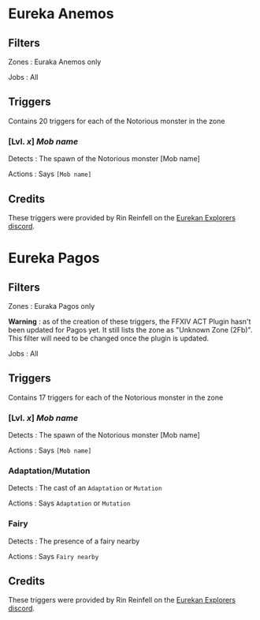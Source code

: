 # Eureka Anemos

## Filters

Zones : Euraka Anemos only

Jobs : All

## Triggers

Contains 20 triggers for each of the Notorious monster in the zone

### [Lvl. *x*] *Mob name*

Detects : The spawn of the Notorious monster [Mob name]

Actions : Says `[Mob name]`

## Credits

These triggers were provided by Rin Reinfell on the [Eurekan Explorers discord](https://discord.gg/WBXw9pN).

# Eureka Pagos

## Filters

Zones : Euraka Pagos only

**Warning** : as of the creation of these triggers, the FFXIV ACT Plugin hasn't been updated for Pagos yet. It still lists the zone as "Unknown Zone (2Fb)". This filter will need to be changed once the plugin is updated.

Jobs : All

## Triggers

Contains 17 triggers for each of the Notorious monster in the zone

### [Lvl. *x*] *Mob name*

Detects : The spawn of the Notorious monster [Mob name]

Actions : Says `[Mob name]`

### Adaptation/Mutation

Detects : The cast of an `Adaptation` or `Mutation`

Actions : Says `Adaptation` or `Mutation`

### Fairy

Detects : The presence of a fairy nearby

Actions : Says `Fairy nearby`

## Credits

These triggers were provided by Rin Reinfell on the [Eurekan Explorers discord](https://discord.gg/WBXw9pN).
